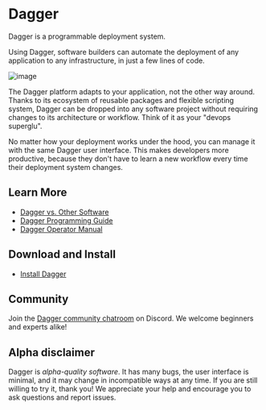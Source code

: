 # Dagger

Dagger is a programmable deployment system.

Using Dagger, software builders can automate the deployment of any application to any infrastructure,
in just a few lines of code.

![image](https://user-images.githubusercontent.com/29565/112705398-d0222980-8e5b-11eb-98b9-32c117a3d606.jpeg)

The Dagger platform adapts to your application, not the other way around.
Thanks to its ecosystem of reusable packages and flexible scripting system, Dagger can be dropped
into any software project without requiring changes to its architecture or workflow.
Think of it as your "devops superglu".

No matter how your deployment works under the hood, you can manage it with the same Dagger user interface.
This makes developers more productive, because they don't have to learn a new workflow every time their deployment
system changes.

## Learn More

* [Dagger vs. Other Software](vs)
* [Dagger Programming Guide](programming)
* [Dagger Operator Manual](operator)

## Download and Install

* [Install Dagger](install)

## Community

Join the [Dagger community chatroom](https://discord.gg/Rmffpmc) on Discord.
We welcome beginners and experts alike!

## Alpha disclaimer

Dagger is _alpha-quality software_. It has many bugs, the user interface is minimal, and it may change in incompatible ways at any time. If you are still
willing to try it, thank you! We appreciate your help and encourage you to ask
questions and report issues.
